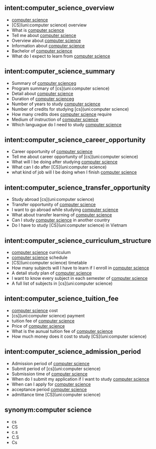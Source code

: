 ## intent:computer_science_overview
- [computer science](uni)
- [CS](uni:computer science) overview
- What is [computer science](uni)
- Tell me about [computer science](uni)
- Overview about [computer science](uni)
- Information about [computer science](uni)
- Bachelor of [computer science](uni)
- What do I expect to learn from [computer science](uni)

## intent:computer_science_summary
- Summary of [computer scienceg](uni)
- Program summary of [cs](uni:computer science)
- Detail about [computer science](uni)
- Duration of [computer scienceg](uni)
- Number of years to study [computer science](uni)
- Number of credits for studying [cs](uni:computer science)
- How many credits does [computer science](uni) require
- Medium of instruction of [computer science](uni)
- Which languague do I need to study [computer science](uni)

## intent:computer_science_career_opportunity
- Career opportunity of [computer science](uni)
- Tell me about career opportunity of [cs](uni:computer science)
- What will I be doing after studying [computer science](uni)
- What can I do after [CS](uni:computer science)
- what kind of job will I be doing when I finish [computer science](uni)

## intent:computer_science_transfer_opportunity
- Study abroad [cs](uni:computer science)
- Transfer opportunity of [computer science](uni)
- I want to go abroad while studying [computer science](uni)
- What about transfer learning of [computer science](uni)
- Can I study [computer science](uni) in another country
- Do I have to study [CS](uni:computer science) in Vietnam

## intent:computer_science_curriculum_structure
- [computer science](uni) curriculum
- [computer science](uni) schedule
- [CS](uni:computer science) timetable
- How many subjects will I have to learn if I enroll in [computer science](uni)
- A detail study plan of [computer science](uni)
- I want to know every subject in each semester of [computer science](uni)
- A full list of subjects in [cs](uni:computer science)

## intent:computer_science_tuition_fee
- [computer science](uni) cost
- [cs](uni:computer science) payment
- tuition fee of [computer science](uni)
- Price of [computer science](uni)
- What is the aunual tuition fee of [computer science](uni)
- How much money does it cost to study [CS](uni:computer science)

## intent:computer_science_admission_period
- Admission period of [computer science](uni)
- Submit period of [cs](uni:computer science)
- Submission time of [computer science](uni)
- When do I submit my application if I want to study [computer science](uni)
- When can I apply for [computer science](uni)
- acceptance period [computer science](uni)
- admittance time [CS](uni:computer science)

## synonym:computer science
- cs
- CS
- c.s
- C.S
- Cs
